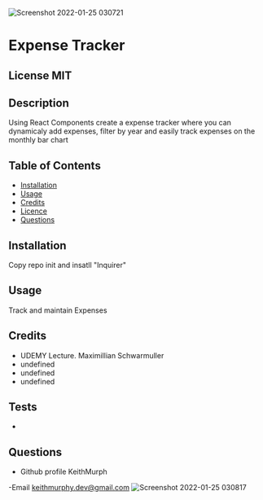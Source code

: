 
![Screenshot 2022-01-25 030721](https://user-images.githubusercontent.com/85463607/150966005-f6cbd4ed-d9e4-4977-8af7-00be5bea1553.png)



#  Expense Tracker

 ## License  MIT


 ## Description
 Using React Components create a expense tracker where you can dynamicaly add expenses, filter by year and easily track expenses on the monthly bar chart

 ## Table of Contents
 - [Installation](#howToInstall)
 - [Usage](#usage)
 - [Credits](#credits)
 - [Licence](#license)
 - [Questions](#questions)

 ## Installation
 Copy repo init and insatll "Inquirer"

 ## Usage
 Track and maintain Expenses
    
   

 ## Credits
- UDEMY Lecture. Maximillian Schwarmuller
- undefined
- undefined
- undefined


 ## Tests

 - 

 ## Questions

 - Github profile
  KeithMurph

  -Email
  keithmurphy.dev@gmail.com
![Screenshot 2022-01-25 030817](https://user-images.githubusercontent.com/85463607/150966014-96b211b1-633d-4c7a-8095-d96ceaab7846.png)

